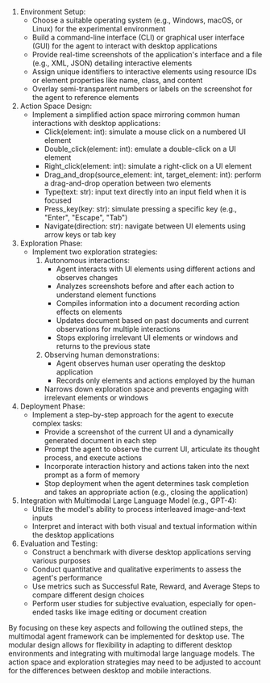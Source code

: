 1. Environment Setup:
    - Choose a suitable operating system (e.g., Windows, macOS, or Linux) for the experimental environment
    - Build a command-line interface (CLI) or graphical user interface (GUI) for the agent to interact with desktop applications
    - Provide real-time screenshots of the application's interface and a file (e.g., XML, JSON) detailing interactive elements
    - Assign unique identifiers to interactive elements using resource IDs or element properties like name, class, and content
    - Overlay semi-transparent numbers or labels on the screenshot for the agent to reference elements
2. Action Space Design:
    - Implement a simplified action space mirroring common human interactions with desktop applications:
        - Click(element: int): simulate a mouse click on a numbered UI element
        - Double_click(element: int): emulate a double-click on a UI element
        - Right_click(element: int): simulate a right-click on a UI element
        - Drag_and_drop(source_element: int, target_element: int): perform a drag-and-drop operation between two elements
        - Type(text: str): input text directly into an input field when it is focused
        - Press_key(key: str): simulate pressing a specific key (e.g., "Enter", "Escape", "Tab")
        - Navigate(direction: str): navigate between UI elements using arrow keys or tab key
3. Exploration Phase:
    - Implement two exploration strategies:
        1. Autonomous interactions:
            - Agent interacts with UI elements using different actions and observes changes
            - Analyzes screenshots before and after each action to understand element functions
            - Compiles information into a document recording action effects on elements
            - Updates document based on past documents and current observations for multiple interactions
            - Stops exploring irrelevant UI elements or windows and returns to the previous state
        2. Observing human demonstrations:
            - Agent observes human user operating the desktop application
            - Records only elements and actions employed by the human
        - Narrows down exploration space and prevents engaging with irrelevant elements or windows
4. Deployment Phase:
    - Implement a step-by-step approach for the agent to execute complex tasks:
        - Provide a screenshot of the current UI and a dynamically generated document in each step
        - Prompt the agent to observe the current UI, articulate its thought process, and execute actions
        - Incorporate interaction history and actions taken into the next prompt as a form of memory
        - Stop deployment when the agent determines task completion and takes an appropriate action (e.g., closing the application)
5. Integration with Multimodal Large Language Model (e.g., GPT-4):
    - Utilize the model's ability to process interleaved image-and-text inputs
    - Interpret and interact with both visual and textual information within the desktop applications
6. Evaluation and Testing:
    - Construct a benchmark with diverse desktop applications serving various purposes
    - Conduct quantitative and qualitative experiments to assess the agent's performance
    - Use metrics such as Successful Rate, Reward, and Average Steps to compare different design choices
    - Perform user studies for subjective evaluation, especially for open-ended tasks like image editing or document creation
    
By focusing on these key aspects and following the outlined steps, the multimodal agent framework can be implemented for desktop use. The modular design allows for flexibility in adapting to different desktop environments and integrating with multimodal large language models. The action space and exploration strategies may need to be adjusted to account for the differences between desktop and mobile interactions.

